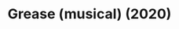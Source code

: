 ---
published: false
cancelled: COVID-19
layout: shows
title: Grease (musical) (2020)
image_credit: 
image_alt:
image_caption:
category: musical
details:
  Theatre: The Alhambra Theatre & Dining
  Music: Jim Jacobs - wiki, Warren Casey - wiki
  Lyrics: Jim Jacobs, Warren Casey
  Book: Jim Jacobs, Warren Casey
showtimes: |
  2020-04-30 11:00:00
  2020-04-30 18:00:00
  2020-05-01 18:00:00
  2020-05-02 11:00:00
  2020-05-02 18:00:00
  2020-05-03 12:00:00
  2020-05-03 18:00:00
  2020-05-05 18:00:00
  2020-05-06 18:00:00
  2020-05-07 18:00:00
  2020-05-08 18:00:00
  2020-05-09 11:00:00
  2020-05-09 18:00:00
  2020-05-10 12:00:00
  2020-05-10 18:00:00
  2020-05-12 18:00:00
  2020-05-13 18:00:00
  2020-05-14 18:00:00
  2020-05-15 18:00:00
  2020-05-16 11:00:00
  2020-05-16 18:00:00
  2020-05-17 12:00:00
  2020-05-17 18:00:00
  2020-05-19 18:00:00
  2020-05-20 18:00:00
  2020-05-21 18:00:00
  2020-05-22 18:00:00
  2020-05-23 11:00:00
  2020-05-23 18:00:00
  2020-05-24 12:00:00
  2020-05-24 18:00:00
  2020-05-26 18:00:00
  2020-05-27 18:00:00
  2020-05-28 18:00:00
  2020-05-29 18:00:00
  2020-05-30 11:00:00
  2020-05-30 18:00:00
  2020-05-31 12:00:00
  2020-05-31 18:00:00
  2020-06-02 18:00:00
  2020-06-03 18:00:00
  2020-06-04 18:00:00
  2020-06-05 18:00:00
  2020-06-06 11:00:00
  2020-06-06 18:00:00
  2020-06-07 12:00:00
  2020-06-07 18:00:00
external_links:
  Alhambra Grease ♫ - Alhambra: https://www.alhambrajax.com/show/grease/
---